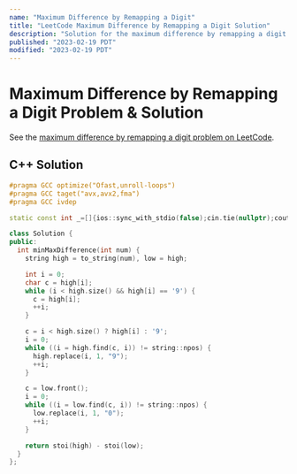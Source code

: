 ```yaml
---
name: "Maximum Difference by Remapping a Digit"
title: "LeetCode Maximum Difference by Remapping a Digit Solution"
description: "Solution for the maximum difference by remapping a digit problem from LeetCode."
published: "2023-02-19 PDT"
modified: "2023-02-19 PDT"
---
```


# Maximum Difference by Remapping a Digit Problem & Solution

See the [maximum difference by remapping a digit problem on LeetCode](https://leetcode.com/problems/maximum-difference-by-remapping-a-digit).

## C++ Solution

```cpp
#pragma GCC optimize("Ofast,unroll-loops")
#pragma GCC taget("avx,avx2,fma")
#pragma GCC ivdep

static const int _=[]{ios::sync_with_stdio(false);cin.tie(nullptr);cout.tie(nullptr);return 0;}();

class Solution {
public:
  int minMaxDifference(int num) {
    string high = to_string(num), low = high;

    int i = 0;
    char c = high[i];
    while (i < high.size() && high[i] == '9') {
      c = high[i];
      ++i;
    }

    c = i < high.size() ? high[i] : '9';
    i = 0;
    while ((i = high.find(c, i)) != string::npos) {
      high.replace(i, 1, "9");
      ++i;
    }

    c = low.front();
    i = 0;
    while ((i = low.find(c, i)) != string::npos) {
      low.replace(i, 1, "0");
      ++i;
    }

    return stoi(high) - stoi(low);
  }
};
```
